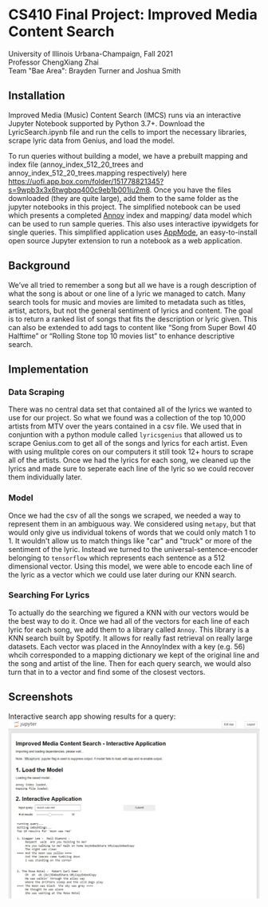 # CS410 Final Project: Improved Media Content Search
University of Illinois Urbana-Champaign, Fall 2021  
Professor ChengXiang Zhai  
Team "Bae Area": Brayden Turner and Joshua Smith

## Installation
Improved Media (Music) Content Search (IMCS) runs via an interactive Jupyter Notebook supported by Python 3.7+. Download the LyricSearch.ipynb file and run the cells to import the necessary libraries, scrape lyric data from Genius, and load the model.

To run queries without building a model, we have a prebuilt mapping and index file (annoy_index_512_20_trees and annoy_index_512_20_trees.mapping respectively) here https://uofi.app.box.com/folder/151778821345?s=9wpb3x3x6twgbqq400c9eb1b001ju2m8. Once you have the files downloaded (they are quite large), add them to the same folder as the jupyter notebooks in this project. The simplified notebook can be used which presents a completed [Annoy](https://github.com/spotify/annoy) index and mapping/ data model which can be used to run sample queries. This also uses interactive ipywidgets for single queries. This simplified application uses [AppMode](https://github.com/oschuett/appmode), an easy-to-install open source Jupyter extension to run a notebook as a web application.

## Background
We’ve all tried to remember a song but all we have is a rough description of what the song is about or one line of a lyric we managed to catch. Many search tools for music and movies are limited to metadata such as titles, artist, actors, but not the general sentiment of lyrics and content. The goal is to return a ranked list of songs that fits the description or lyric given. This can also be extended to add tags to content like “Song from Super Bowl 40 Halftime” or “Rolling Stone top 10 movies list” to enhance descriptive search.

## Implementation
### Data Scraping
There was no central data set that contained all of the lyrics we wanted to use for our project. So what we found was a collection of the top 10,000 artists from MTV over the years contained in a csv file. We used that in conjuntion with a python module called `lyricsgenius` that allowed us to scrape Genius.com to get all of the songs and lyrics for each artist. Even with using mulitple cores on our computers it still took 12+ hours to scrape all of the artists. Once we had the lyrics for each song, we cleaned up the lyrics and made sure to seperate each line of the lyric so we could recover them individually later.

### Model
Once we had the csv of all the songs we scraped, we needed a way to represent them in an ambiguous way. We considered using `metapy`, but that would only give us individual tokens of words that we could only match 1 to 1. It wouldn't allow us to match things like "car" and "truck" or more of the sentiment of the lyric. Instead we turned to the universal-sentence-encoder belonging to `tensorflow` which represents each sentence as a 512 dimensional vector. Using this model, we were able to encode each line of the lyric as a vector which we could use later during our KNN search.

### Searching For Lyrics
To actually do the searching we figured a KNN with our vectors would be the best way to do it. Once we had all of the vectors for each line of each lyric for each song, we add them to a library called `Annoy`. This library is a KNN search built by Spotify. It allows for really fast retrieval on really large datasets. Each vector was placed in the AnnoyIndex with a key (e.g. 56) whcih corresponded to a mapping dictionary we kept of the original line and the song and artist of the line. Then for each query search, we would also turn that in to a vector and find some of the closest vectors.


## Screenshots
Interactive search app showing results for a query:
![interactive search example](https://github.com/braydenturner/CourseProject/blob/main/screenshots/interactive1.JPG)
